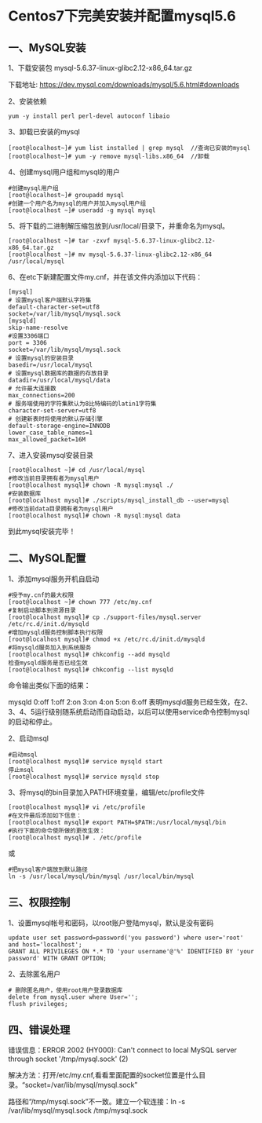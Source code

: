 # Centos7下完美安装并配置mysql5.6

## 一、MySQL安装

1、下载安装包 mysql-5.6.37-linux-glibc2.12-x86_64.tar.gz
 
下载地址: https://dev.mysql.com/downloads/mysql/5.6.html#downloads

2、安装依赖

    yum -y install perl perl-devel autoconf libaio
 
3、卸载已安装的mysql

    [root@localhost~]# yum list installed | grep mysql  //查询已安装的mysql
    [root@localhost~]# yum -y remove mysql-libs.x86_64  //卸载 

4、创建mysql用户组和mysql的用户

```
#创建mysql用户组
[root@localhost~]# groupadd mysql
#创建一个用户名为mysql的用户并加入mysql用户组
[root@localhost ~]# useradd -g mysql mysql 
```

5、将下载的二进制解压缩包放到/usr/local/目录下，并重命名为mysql。

```
[root@localhost ~]# tar -zxvf mysql-5.6.37-linux-glibc2.12-x86_64.tar.gz
[root@localhost ~]# mv mysql-5.6.37-linux-glibc2.12-x86_64 /usr/local/mysql
```

6、在etc下新建配置文件my.cnf，并在该文件内添加以下代码：

```
[mysql]
# 设置mysql客户端默认字符集
default-character-set=utf8 
socket=/var/lib/mysql/mysql.sock
[mysqld]
skip-name-resolve
#设置3306端口
port = 3306 
socket=/var/lib/mysql/mysql.sock
# 设置mysql的安装目录
basedir=/usr/local/mysql
# 设置mysql数据库的数据的存放目录
datadir=/usr/local/mysql/data
# 允许最大连接数
max_connections=200
# 服务端使用的字符集默认为8比特编码的latin1字符集
character-set-server=utf8
# 创建新表时将使用的默认存储引擎
default-storage-engine=INNODB 
lower_case_table_names=1
max_allowed_packet=16M
```

7、进入安装mysql安装目录

```
[root@localhost ~]# cd /usr/local/mysql
#修改当前目录拥有者为mysql用户
[root@localhost mysql]# chown -R mysql:mysql ./
#安装数据库
[root@localhost mysql]# ./scripts/mysql_install_db --user=mysql
#修改当前data目录拥有者为mysql用户
[root@localhost mysql]# chown -R mysql:mysql data
``` 

到此mysql安装完毕！

## 二、MySQL配置

1、添加mysql服务开机自启动

```
#授予my.cnf的最大权限
[root@localhost ~]# chown 777 /etc/my.cnf
#复制启动脚本到资源目录
[root@localhost mysql]# cp ./support-files/mysql.server /etc/rc.d/init.d/mysqld
#增加mysqld服务控制脚本执行权限
[root@localhost mysql]# chmod +x /etc/rc.d/init.d/mysqld
#将mysqld服务加入到系统服务
[root@localhost mysql]# chkconfig --add mysqld
检查mysqld服务是否已经生效
[root@localhost mysql]# chkconfig --list mysqld
```

命令输出类似下面的结果：

mysqld 0:off 1:off 2:on 3:on 4:on 5:on 6:off
表明mysqld服务已经生效，在2、3、4、5运行级别随系统启动而自动启动，以后可以使用service命令控制mysql的启动和停止。

2、启动msql

```
#启动msql
[root@localhost mysql]# service mysqld start
停止msql
[root@localhost mysql]# service mysqld stop
```
     
3、将mysql的bin目录加入PATH环境变量，编辑/etc/profile文件

```
[root@localhost mysql]# vi /etc/profile
#在文件最后添加如下信息：
[root@localhost mysql]# export PATH=$PATH:/usr/local/mysql/bin
#执行下面的命令使所做的更改生效：
[root@localhost mysql]# . /etc/profile
```

或

```
#把mysql客户端放到默认路径
ln -s /usr/local/mysql/bin/mysql /usr/local/bin/mysql
```

## 三、权限控制

1、设置mysql帐号和密码，以root账户登陆mysql，默认是没有密码

```mysql
update user set password=password('you password') where user='root' and host='localhost';
GRANT ALL PRIVILEGES ON *.* TO 'your username'@'%' IDENTIFIED BY 'your password' WITH GRANT OPTION;
```
2、去除匿名用户

```mysql
# 删除匿名用户，使用root用户登录数据库
delete from mysql.user where User='';
flush privileges;
```
## 四、错误处理

错误信息：ERROR 2002 (HY000): Can't connect to local MySQL server through socket '/tmp/mysql.sock' (2)

解决方法：打开/etc/my.cnf,看看里面配置的socket位置是什么目录。“socket=/var/lib/mysql/mysql.sock”

路径和“/tmp/mysql.sock”不一致。建立一个软连接：ln -s /var/lib/mysql/mysql.sock /tmp/mysql.sock
    
